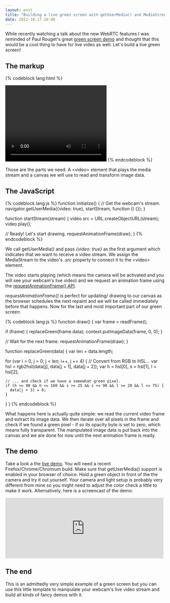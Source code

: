 ```yaml
---
layout: post
title: "Building a live green screen with getUserMedia() and MediaStreams"
date: 2012-10-17 20:00
---
```


While recently watching a talk about the new WebRTC features I was reminded of
Paul Rouget's great
[green screen demo](https://developer.mozilla.org/samples/video/chroma-key/index.xhtml)
and thought that this would be a cool thing to have for live video as well.
Let's build a live green screen!

## The markup

{% codeblock lang:html %}
<body>
  <video id="v" width="320" height="240"></video>
  <canvas id="c" width="320" height="240"></canvas>
</body>
{% endcodeblock %}

Those are the parts we need. A \<video\> element that plays the media stream
and a canvas we will use to read and transform image data.

## The JavaScript

{% codeblock lang:js %}
function initialize() {
  // Get the webcam's stream.
  navigator.getUserMedia({video: true}, startStream, function () {});
}

function startStream(stream) {
  video.src = URL.createObjectURL(stream);
  video.play();

  // Ready! Let's start drawing.
  requestAnimationFrame(draw);
}
{% endcodeblock %}

We call getUserMedia() and pass *{video: true}* as the first argument which
indicates that we want to receive a video stream. We assign the MediaStream
to the video's *.src* property to connect it to the \<video\> element.

The video starts playing (which means the camera will be activated and you will
see your webcam's live video) and we request an animation frame using the
[requestAnimationFrame() API](https://developer.mozilla.org/en-US/docs/DOM/window.requestAnimationFrame).

*requestAnimationFrame()* is perfect for updating/ drawing to our canvas as the
browser schedules the next repaint and we will be called immediately before
that happens. Now for the last and most important part of our green screen:

{% codeblock lang:js %}
function draw() {
  var frame = readFrame();

  if (frame) {
    replaceGreen(frame.data);
    context.putImageData(frame, 0, 0);
  }

  // Wait for the next frame.
  requestAnimationFrame(draw);
}

function replaceGreen(data) {
  var len = data.length;

  for (var i = 0, j = 0; j < len; i++, j += 4) {
    // Convert from RGB to HSL...
    var hsl = rgb2hsl(data[j], data[j + 1], data[j + 2]);
    var h = hsl[0], s = hsl[1], l = hsl[2];

    // ... and check if we have a somewhat green pixel.
    if (h >= 90 && h <= 160 && s >= 25 && s <= 90 && l >= 20 && l <= 75) {
      data[j + 3] = 0;
    }
  }
}
{% endcodeblock %}

What happens here is actually quite simple: we read the current video frame and
extract its image data. We then iterate over all pixels in the frame and check
if we found a green pixel - if so its opacity byte is set to zero, which means
fully transparent. The manipulated image data is put back into the canvas and
we are done for now until the next animation frame is ready.

## The demo

Take a look a the [live demo](/demos/green-screen/). You will need a recent
Firefox/Chrome/Chromium build. Make sure that getUserMedia() support is enabled
in your browser of choice. Hold a green object in front of the the camera and
try it out yourself. Your camera and light setup is probably very different
from mine so you might need to adjust the color check a little to make it work.
Alternatively, here is a screencast of the demo:

<iframe class="embed"
 src="http://player.vimeo.com/video/51593914?title=1&amp;byline=1&amp;portrait=1"
 width="500" height="191" frameborder="0"
 webkitAllowFullScreen mozallowfullscreen allowFullScreen></iframe>

## The end

This is an admittedly very simple example of a green screen but you can use
this little template to manipulate your webcam's live video stream and build all
kinds of fancy demos with it.
